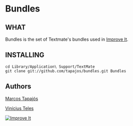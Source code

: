 # Bundles

## WHAT

Bundles is the set of Textmate's bundles used in [Improve It][ii].

## INSTALLING

    cd Library/Application\ Support/TextMate
    git clone git://github.com/tapajos/bundles.git Bundles

## Authors

[Marcos Tapajós][mt]

[Vinícius Teles][vt]

[![Improve It][logo]][ii]

[ii]:		http://www.improveit.com.br
[logo]: 	http://www.improveit.com.br/images/logo/logo_improve_it_screen.gif "Improve It"
[mt]:	http://www.improveit.com.br/tapajos
[vt]:	http://www.improveit.com.br/vinicius

